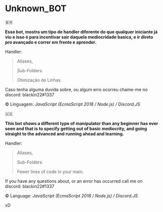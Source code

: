 # Unknown_BOT
🇧🇷

**Esse bot, mostra um tipo de handler diferente do que qualquer iniciante já viu e isso é para incentivar sair daquela mediocridade basica, e ir direto pro avançado e correr em frente e aprender.**

Handler:

> Aliases,
> 
> Sub-Folders.
> 
> Otimização de Linhas.
> 

Caso tenha alguma duvida sobre, ou algum erro ocorreu chame-me no discord: blackin22#1337

©️ Linguagem: *JavaScript (EcmaScript 2018 / Node.js) / Discord.JS*

🇺🇸

**This bot shows a different type of manipulator than any beginner has ever seen and that is to specify getting out of basic mediocrity, and going straight to the advanced and running ahead and learning.**

Handler:

> Aliases,
> 
> Sub-Folders.
> 
> Fewer lines of code in your main.
> 

If you have any questions about, or an error has occurred call me on discord: blackin22#1337

©️ Language: *JavaScript (EcmaScript 2018 / Node.js) / Discord.JS*

xD
